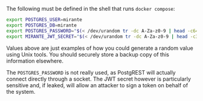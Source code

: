 The following must be defined in the shell that runs `docker compose`:

```sh
export POSTGRES_USER=mirante
export POSTGRES_DB=mirante
export POSTGRES_PASSWORD="$(< /dev/urandom tr -dc A-Za-z0-9 | head -c64)"
export MIRANTE_JWT_SECRET="$(< /dev/urandom tr -dc A-Za-z0-9 | head -c32)"
```

Values above are just examples of how you could generate a random value using Unix tools. You should securely store a backup copy of this information elsewhere.

The `POSTGRES_PASSWORD` is not really used, as PostgREST will actually connect directly through a socket. The JWT secret however is particularly sensitive and, if leaked, will allow an attacker to sign a token on behalf of the system.
